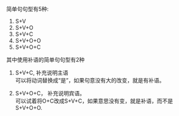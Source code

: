 简单句句型有5种:  
1. S+V
2. S+V+O
3. S+V+C
4. S+V+O+O
5. S+V+O+C

其中使用补语的简单句句型有2种
 1. S+V+C, 补充说明主语  
 可以将动词替换成“是”，如果句意没有大的改变，就是有补语。  
 
 2. S+V+O+C， 补充说明宾语。  
 可以试着将O+C改成S+V+C，如果意思没有变，就是补语，而不是S+V+O+O.
 
 
 
